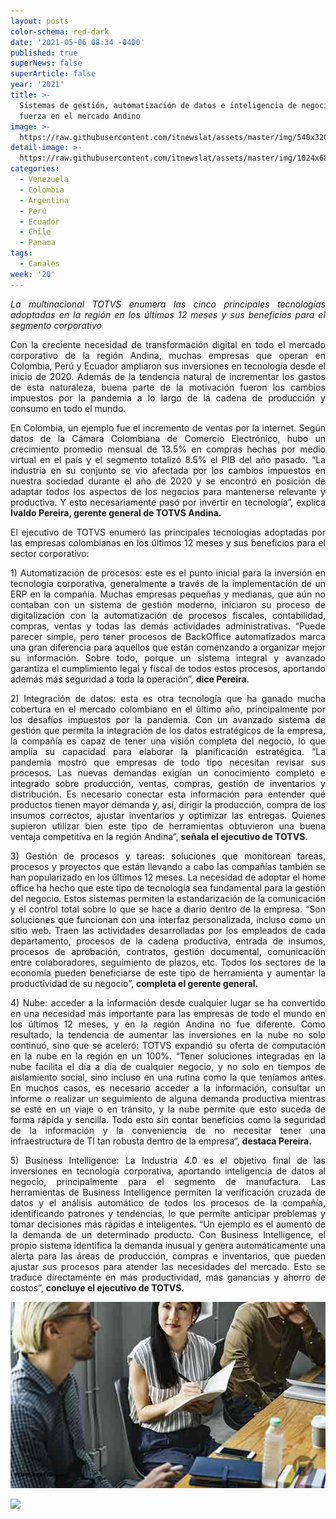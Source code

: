 ```yaml
---
layout: posts
color-schema: red-dark
date: '2021-05-06 08:34 -0400'
published: true
superNews: false
superArticle: false
year: '2021'
title: >-
  Sistemas de gestión, automatización de datos e inteligencia de negocios ganan
  fuerza en el mercado Andino
image: >-
  https://raw.githubusercontent.com/itnewslat/assets/master/img/540x320/Socio-de-Negocios-p.jpg
detail-image: >-
  https://raw.githubusercontent.com/itnewslat/assets/master/img/1024x680/Socio-de-Negocios-g.jpg
categories:
  - Venezuela
  - Colombia
  - Argentina
  - Perú
  - Ecuador
  - Chile
  - Panama
tags:
  - Canales
week: '20'
---
```

<p style="text-align: justify;"><em>La multinacional TOTVS enumera las cinco principales tecnologías adoptadas en la región en los últimos 12 meses y sus beneficios para el segmento corporativo</em></p>
<p style="text-align: justify;">Con la creciente necesidad de transformación digital en todo el mercado corporativo de la región Andina, muchas empresas que operan en Colombia, Perú y Ecuador ampliaron sus inversiones en tecnología desde el inicio de 2020. Además de la tendencia natural de incrementar los gastos de esta naturaleza, buena parte de la motivación fueron los cambios impuestos por la pandemia a lo largo de la cadena de producción y consumo en todo el mundo.</p>
<p style="text-align: justify;">En Colombia, un ejemplo fue el incremento de ventas por la internet. Según datos de la Cámara Colombiana de Comercio Electrónico, hubo un crecimiento promedio mensual de 13.5% en compras hechas por medio virtual en el país y el segmento totalizó 8.5% el PIB del año pasado. “La industria en su conjunto se vio afectada por los cambios impuestos en nuestra sociedad durante el año de 2020 y se encontró en posición de adaptar todos los aspectos de los negocios para mantenerse relevante y productiva. Y esto necesariamente pasó por invertir en tecnología”, explica <strong>Ivaldo Pereira, gerente general de TOTVS Andina.</strong></p>
<p style="text-align: justify;">El ejecutivo de TOTVS enumeró las principales tecnologías adoptadas por las empresas colombianas en los últimos 12 meses y sus beneficios para el sector corporativo:</p>
<p style="text-align: justify;">1) Automatización de procesos: este es el punto inicial para la inversión en tecnología corporativa, generalmente a través de la implementación de un ERP en la compañía. Muchas empresas pequeñas y medianas, que aún no contaban con un sistema de gestión moderno, iniciaron su proceso de digitalización con la automatización de procesos fiscales, contabilidad, compras, ventas y todas las demás actividades administrativas. “Puede parecer simple, pero tener procesos de BackOffice automatizados marca una gran diferencia para aquellos que están comenzando a organizar mejor su información. Sobre todo, porque un sistema integral y avanzado garantiza el cumplimiento legal y fiscal de todos estos procesos, aportando además más seguridad a toda la operación”, <strong>dice Pereira</strong>.</p>
<p style="text-align: justify;">2) Integración de datos: esta es otra tecnología que ha ganado mucha cobertura en el mercado colombiano en el último año, principalmente por los desafíos impuestos por la pandemia. Con un avanzado sistema de gestión que permita la integración de los datos estratégicos de la empresa, la compañía es capaz de tener una visión completa del negocio, lo que amplía su capacidad para elaborar la planificación estratégica. “La pandemia mostró que empresas de todo tipo necesitan revisar sus procesos. Las nuevas demandas exigían un conocimiento completo e integrado sobre producción, ventas, compras, gestión de inventarios y distribución. Es necesario conectar esta información para entender qué productos tienen mayor demanda y, así, dirigir la producción, compra de los insumos correctos, ajustar inventarios y optimizar las entregas. Quienes supieron utilizar bien este tipo de herramientas obtuvieron una buena ventaja competitiva en la región Andina”, <strong>señala el ejecutivo de TOTVS</strong>.</p>
<p style="text-align: justify;">3) Gestión de procesos y tareas: soluciones que monitorean tareas, procesos y proyectos que están llevando a cabo las compañías también se han popularizado en los últimos 12 meses. La necesidad de adoptar el home office ha hecho que este tipo de tecnología sea fundamental para la gestión del negocio. Estos sistemas permiten la estandarización de la comunicación y el control total sobre lo que se hace a diario dentro de la empresa. “Son soluciones que funcionan con una interfaz personalizada, incluso como un sitio web. Traen las actividades desarrolladas por los empleados de cada departamento, procesos de la cadena productiva, entrada de insumos, procesos de aprobación, contratos, gestión documental, comunicación entre colaboradores, seguimiento de plazos, etc. Todos los sectores de la economía pueden beneficiarse de este tipo de herramienta y aumentar la productividad de su negocio”, <strong>completa el gerente general.</strong></p>
<p style="text-align: justify;">4) Nube: acceder a la información desde cualquier lugar se ha convertido en una necesidad más importante para las empresas de todo el mundo en los últimos 12 meses, y en la región Andina no fue diferente. Como resultado, la tendencia de aumentar las inversiones en la nube no solo continuó, sino que se aceleró: TOTVS expandió su oferta de computación en la nube en la región en un 100%. “Tener soluciones integradas en la nube facilita el día a día de cualquier negocio, y no solo en tiempos de aislamiento social, sino incluso en una rutina como la que teníamos antes. En muchos casos, es necesario acceder a la información, consultar un informe o realizar un seguimiento de alguna demanda productiva mientras se esté en un viaje o en tránsito, y la nube permite que esto suceda de forma rápida y sencilla. Todo esto sin contar beneficios como la seguridad de la información y la conveniencia de no necesitar tener una infraestructura de TI tan robusta dentro de la empresa”, <strong>destaca Pereira.</strong></p>
<p style="text-align: justify;">5) Business Intelligence: La Industria 4.0 es el objetivo final de las inversiones en tecnología corporativa, aportando inteligencia de datos al negocio, principalmente para el segmento de manufactura. Las herramientas de Business Intelligence permiten la verificación cruzada de datos y el análisis automático de todos los procesos de la compañía, identificando patrones y tendencias, lo que permite anticipar problemas y tomar decisiones más rápidas e inteligentes. “Un ejemplo es el aumento de la demanda de un determinado producto. Con Business Intelligence, el propio sistema identifica la demanda inusual y genera automáticamente una alerta para las áreas de producción, compras e inventarios, que pueden ajustar sus procesos para atender las necesidades del mercado. Esto se traduce directamente en más productividad, más ganancias y ahorro de costos”, <strong>concluye el ejecutivo de TOTVS</strong>.</p>

![](https://raw.githubusercontent.com/itnewslat/assets/master/img/540x320/Socio-de-Negocios-p.jpg)

<img src="https://tracker.metricool.com/c3po.jpg?hash=56f88a41e39ab42c063cc51676587a04"/>

